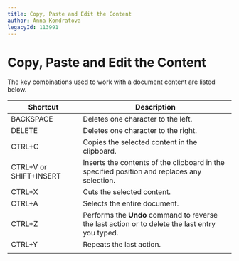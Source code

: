 ```yaml
---
title: Copy, Paste and Edit the Content
author: Anna Kondratova
legacyId: 113991
---
```

# Copy, Paste and Edit the Content
The key combinations used to work with a document content are listed below.

| Shortcut | Description |
|---|---|
| BACKSPACE | Deletes one character to the left. |
| DELETE | Deletes one character to the right. |
| CTRL+C | Copies the selected content in the clipboard. |
| CTRL+V or SHIFT+INSERT | Inserts the contents of the clipboard in the specified position and replaces any selection. |
| CTRL+X | Cuts the selected content. |
| CTRL+A | Selects the entire document. |
| CTRL+Z | Performs the **Undo** command to reverse the last action or to delete the last entry you typed. |
| CTRL+Y | Repeats the last action. |
|  |  |